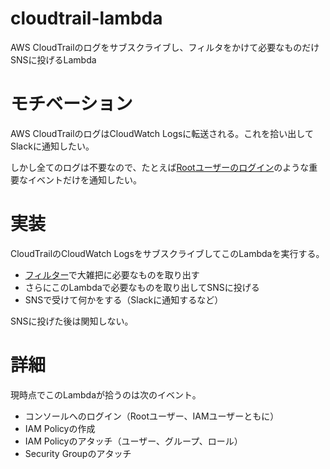 # cloudtrail-lambda
AWS CloudTrailのログをサブスクライブし、フィルタをかけて必要なものだけSNSに投げるLambda

# モチベーション
AWS CloudTrailのログはCloudWatch Logsに転送される。これを拾い出してSlackに通知したい。

しかし全てのログは不要なので、たとえば[Rootユーザーのログイン](https://docs.aws.amazon.com/awscloudtrail/latest/userguide/cloudtrail-event-reference-aws-console-sign-in-events.html)のような重要なイベントだけを通知したい。

# 実装
CloudTrailのCloudWatch LogsをサブスクライブしてこのLambdaを実行する。

* [フィルター](https://docs.aws.amazon.com/ja_jp/AmazonCloudWatch/latest/logs/FilterAndPatternSyntax.html)で大雑把に必要なものを取り出す
* さらにこのLambdaで必要なものを取り出してSNSに投げる
* SNSで受けて何かをする（Slackに通知するなど）

SNSに投げた後は関知しない。

# 詳細
現時点でこのLambdaが拾うのは次のイベント。

* コンソールへのログイン（Rootユーザー、IAMユーザーともに）
* IAM Policyの作成
* IAM Policyのアタッチ（ユーザー、グループ、ロール）
* Security Groupのアタッチ

